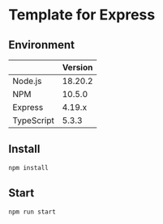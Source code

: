 # Template for Express

## Environment

|            | Version |
| ---------- | ------- |
| Node.js    | 18.20.2 |
| NPM        | 10.5.0  |
| Express    | 4.19.x  |
| TypeScript | 5.3.3   |

## Install

```sh
npm install
```

## Start

```sh
npm run start
```

